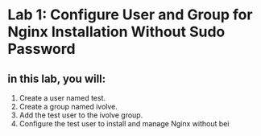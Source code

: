 # Lab 1: Configure User and Group for Nginx Installation Without Sudo Password
## in this lab, you will:
1. Create a user named test.
2. Create a group named ivolve.
3. Add the test user to the ivolve group.
4. Configure the test user to install and manage Nginx without bei

